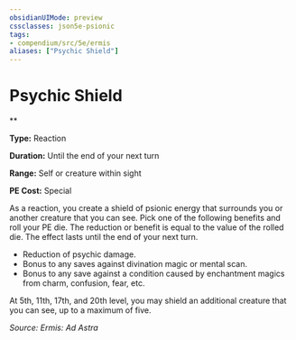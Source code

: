 ```yaml
---
obsidianUIMode: preview
cssclasses: json5e-psionic
tags:
- compendium/src/5e/ermis
aliases: ["Psychic Shield"]
---
```

# Psychic Shield
**  

**Type:** Reaction

**Duration:** Until the end of your next turn

**Range:** Self or creature within sight

**PE Cost:** Special

As a reaction, you create a shield of psionic energy that surrounds you or another creature that you can see. Pick one of the following benefits and roll your PE die. The reduction or benefit is equal to the value of the rolled die. The effect lasts until the end of your next turn.

- Reduction of psychic damage.  
- Bonus to any saves against divination magic or mental scan.  
- Bonus to any save against a condition caused by enchantment magics from charm, confusion, fear, etc.  

At 5th, 11th, 17th, and 20th level, you may shield an additional creature that you can see, up to a maximum of five.

*Source: Ermis: Ad Astra*